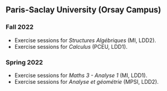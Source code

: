 ## Paris-Saclay University (Orsay Campus)

### Fall 2022
- Exercise sessions for *Structures Algébriques* (MI, LDD2).
- Exercise sessions for *Calculus* (PCEU, LDD1).
### Spring 2022

- Exercise sessions for *Maths 3 - Analyse 1* (MI, LDD1).
- Exercise sessions for *Analyse et géométrie* (MPSI, LDD2).
